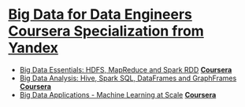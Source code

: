 # [Big Data for Data Engineers Coursera Specialization from Yandex](https://www.coursera.org/specializations/big-data-engineering)
* [Big Data Essentials: HDFS, MapReduce and Spark RDD](https://github.com/badzhafarov/Coursera-Big-Data-for-Data-Engineers/tree/master/Big%20Data%20Essentials) [**Coursera**](https://www.coursera.org/learn/big-data-essentials)
* [Big Data Analysis: Hive, Spark SQL, DataFrames and GraphFrames](https://github.com/badzhafarov/Coursera-Big-Data-for-Data-Engineers/tree/master/Big%20Data%20Analysis) [**Coursera**](https://www.coursera.org/learn/big-data-analysis/)
* [Big Data Applications - Machine Learning at Scale](https://github.com/badzhafarov/Coursera-Big-Data-for-Data-Engineers/tree/master/Big%20Data%20Applications%20-%20Machine%20Learning%20at%20Scale) [**Coursera**](https://www.coursera.org/learn/machine-learning-applications-big-data/)
